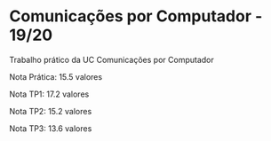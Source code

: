 #  Comunicações por Computador - 19/20

Trabalho prático da UC  Comunicações por Computador

Nota Prática: 15.5 valores

Nota TP1: 17.2 valores

Nota TP2: 15.2 valores

Nota TP3: 13.6 valores
